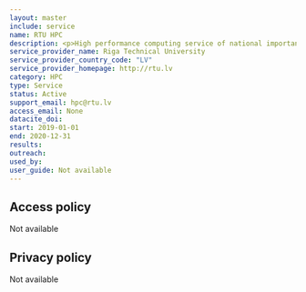```yaml
---
layout: master
include: service
name: RTU HPC
description: <p>High performance computing service of national importance.</p>
service_provider_name: Riga Technical University
service_provider_country_code: "LV"
service_provider_homepage: http://rtu.lv
category: HPC
type: Service
status: Active
support_email: hpc@rtu.lv
access_email: None
datacite_doi: 
start: 2019-01-01
end: 2020-12-31
results:
outreach:
used_by: 
user_guide: Not available
---
```



## Access policy
Not available

## Privacy policy
Not available
